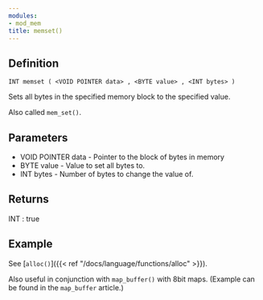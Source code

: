 ```yaml
---
modules:
- mod_mem
title: memset()
---
```


## Definition

    INT memset ( <VOID POINTER data> , <BYTE value> , <INT bytes> )

Sets all bytes in the specified memory block to the specified value.

Also called `mem_set()`.

## Parameters

- VOID POINTER data - Pointer to the block of bytes in memory
- BYTE value - Value to set all bytes to.
- INT bytes - Number of bytes to change the value of.

## Returns

INT : true

## Example

See [`alloc()`]({{< ref "/docs/language/functions/alloc" >}}).

Also useful in conjunction with `map_buffer()` with 8bit maps. (Example can be found in the `map_buffer` article.)
